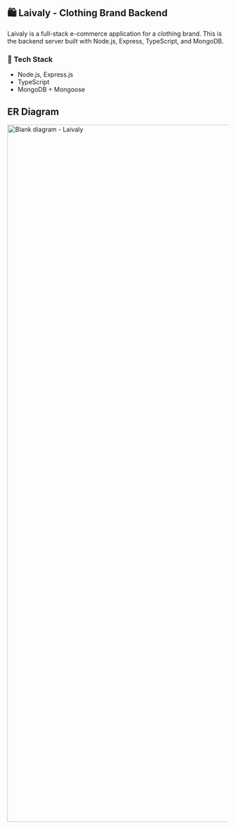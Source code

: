 ## 🛍️ Laivaly - Clothing Brand Backend
Laivaly is a full-stack e-commerce application for a clothing brand. This is the backend server built with Node.js, Express, TypeScript, and MongoDB.

### 🚀 Tech Stack
- Node.js, Express.js
- TypeScript
- MongoDB + Mongoose

## ER Diagram
<img width="3740" height="1588" alt="Blank diagram - Laivaly" src="https://github.com/user-attachments/assets/819bb5ba-7fb2-4809-83c1-f2f733e3585a" />
